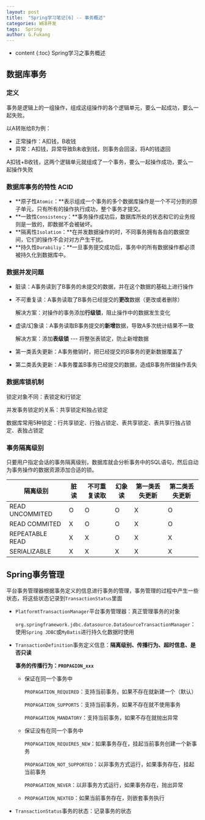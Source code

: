 ```yaml
---
layout: post
title:  "Spring学习笔记[6] -- 事务概述"
categories: WEB开发
tags:  Spring
author: G.Fukang
---
```

* content
{:toc}
Spring学习之事务概述



## 数据库事务

### 定义

事务是逻辑上的一组操作，组成这组操作的各个逻辑单元，要么一起成功，要么一起失败。

以A转账给B为例：

- 正常操作：A扣钱，B收钱
- 异常：A扣钱，异常导致B未收到钱，则事务会回滚，将A的钱退回

A扣钱+B收钱，这两个逻辑单元就组成了一个事务，要么一起操作成功，要么一起操作失败

### 数据库事务的特性 ACID

- **原子性`Atomic`：**表示组成一个事务的多个数据库操作是一个不可分割的原子单元，只有所有的操作执行成功，整个事务才提交。
- **一致性`Consistency`：**事务操作成功后，数据库所处的状态和它的业务规则是一致的，即数据不会被破坏。
- **隔离性`Isolation`：**在并发数据操作的时，不同事务拥有各自的数据空间，它们的操作不会对对方产生干扰。
- **持久性`Durabiliy`：**一旦事务提交成功后，事务中的所有数据操作都必须被持久化到数据库中。

### 数据并发问题

- 脏读：A事务读到了B事务的未提交的数据，并在这个数据的基础上进行操作

- 不可重复读：A事务读取了B事务已经提交的**更改**数据（更改或者删除）

  解决方案：对操作的事务添加**行级锁**，阻止操作中的数据发生变化

- 虚读/幻象读：A事务读取B事务提交的**新增**数据，导致A多次统计结果不一致

  解决方案：添加**表级锁** --- 将整张表锁定，防止新增数据

- 第一类丢失更新：A事务撤销时，把已经提交的B事务的更新数据覆盖了

- 第二类丢失更新：A事务覆盖B事务已经提交的数据，造成B事务所做操作丢失

### 数据库锁机制

锁定对象不同：表锁定和行锁定

并发事务锁定的关系：共享锁定和独占锁定

数据库常用5种锁定：行共享锁定、行独占锁定、表共享锁定、表共享行独占锁定、表独占锁定

### 事务隔离级别

只要用户指定会话的事务隔离级别，数据库就会分析事务中的SQL语句，然后自动为事务操作的数据资源添加合适的锁。

| 隔离级别        | 脏读 | 不可重复读取 | 幻象读 | 第一类丢失更新 | 第二类丢失更新 |
| --------------- | ---- | ------------ | ------ | -------------- | -------------- |
| READ UNCOMMITED | O    | O            | O      | X              | O              |
| READ COMMITED   | X    | O            | O      | X              | O              |
| REPEATABLE READ | X    | X            | O      | X              | X              |
| SERIALIZABLE    | X    | X            | X      | X              | X              |

## Spring事务管理

平台事务管理器根据事务定义的信息进行事务的管理，事务管理的过程中产生一些状态，将这些状态记录到`TransactionStatus`里面

- `PlatformtTransactionManager`平台事务管理器：真正管理事务的对象

  `org.springframework.jdbc.datasource.DataSourceTransactionManager`：使用`Spring JDBC`或`MyBatis`进行持久化数据时使用

- `TransactionDefinition`事务定义信息：**隔离级别、传播行为、超时信息、是否只读**

  **事务的传播行为：`PROPAGION_xxx`**

  - 保证在同一个事务中

    `PROPAGATION_REQUIRED`：支持当前事务，如果不存在就新建一个（默认）

    `PROPAGATION_SUPPORTS`：支持当前事务，如果不存在就不使用事务

    `PROPAGATION_MANDATORY`：支持当前事务，如果不存在就抛出异常

  - 保证没有在同一个事务中

    `PROPAGATION_REQUIRES_NEW`：如果事务存在，挂起当前事务创建一个新事务

    `PROPAGATION_NOT_SUPPORTED`：以非事务方式运行，如果事务存在，挂起当前事务

    `PROPAGATION_NEVER`：以非事务方式运行，如果事务存在，抛出异常

  - `PROPAGATION_NEXTED`：如果当前事务存在，则嵌套事务执行

- `TransactionStatus`事务的状态：记录事务的状态

  ​
